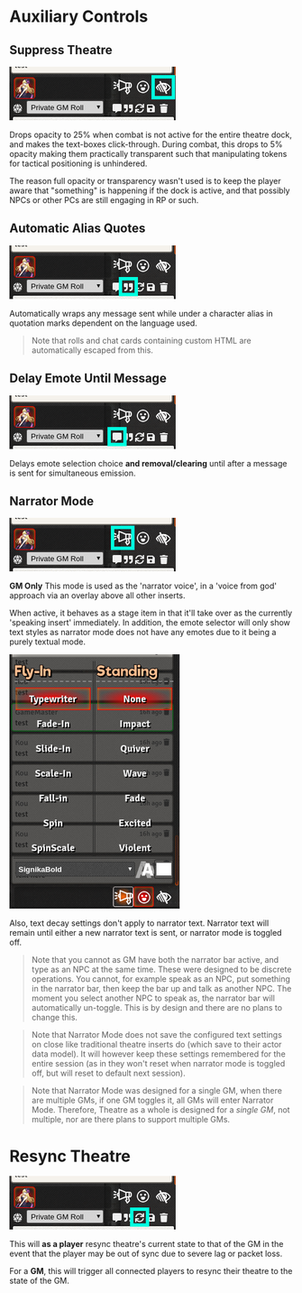 
# Auxiliary Controls

## Suppress Theatre

![Suppress Theatre](/wiki/images/auxiliary_controls_1.png)

Drops opacity to 25% when combat is not active for the entire theatre dock, and makes the text-boxes click-through. During combat, this drops to 5% opacity making them practically transparent such that manipulating tokens for tactical positioning is unhindered.

The reason full opacity or transparency wasn't used is to keep the player aware that "something" is happening if the dock is active, and that possibly NPCs or other PCs are still engaging in RP or such.

## Automatic Alias Quotes

![Automatic Alias Quotes](/wiki/images/auxiliary_controls_2.png)

Automatically wraps any message sent while under a character alias in quotation marks dependent on the language used.

> Note that rolls and chat cards containing custom HTML are automatically escaped from this.

## Delay Emote Until Message

![Delay Emote](/wiki/images/auxiliary_controls_3.png)

Delays emote selection choice **and removal/clearing** until after a message is sent for simultaneous emission.

## Narrator Mode

![Narrator Mode](/wiki/images/auxiliary_controls_4.png)

**GM Only** This mode is used as the 'narrator voice', in a 'voice from god' approach via an overlay above all other inserts.

When active, it behaves as a stage item in that it'll take over as the currently 'speaking insert' immediately. In addition, the emote selector will only show text styles as narrator mode does not have any emotes due to it being a purely textual mode.

![Narrator Text modes](/wiki/images/auxiliary_controls_5.png)

Also, text decay settings don't apply to narrator text. Narrator text will remain until either a new narrator text is sent, or narrator mode is toggled off.

> Note that you cannot as GM have both the narrator bar active, and type as an NPC at the same time. These were designed to be discrete operations. You cannot, for example speak as an NPC, put something in the narrator bar, then keep the bar up and talk as another NPC. The moment you select another NPC to speak as, the narrator bar will automatically un-toggle. This is by design and there are no plans to change this.

> Note that Narrator Mode does not save the configured text settings on close like traditional theatre inserts do (which save to their actor data model). It will however keep these settings remembered for the entire session (as in they won't reset when narrator mode is toggled off, but will reset to default next session).

> Note that Narrator Mode was designed for a single GM, when there are multiple GMs, if one GM toggles it, all GMs will enter Narrator Mode. Therefore, Theatre as a whole is designed for a _single GM_, not multiple, nor are there plans to support multiple GMs.

# Resync Theatre

![Resync Theatre](/wiki/images/auxiliary_controls_6.png)

This will **as a player** resync theatre's current state to that of the GM in the event that the player may be out of sync due to severe lag or packet loss.

For a **GM**, this will trigger all connected players to resync their theatre to the state of the GM.
